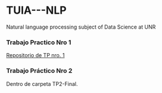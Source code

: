 # TUIA---NLP
Natural language processing subject of Data Science at UNR

### Trabajo Practico Nro 1

[Repositorio de TP nro. 1](https://github.com/bpace1/NLP-TP1.git)

### Trabajo Práctico Nro 2

Dentro de carpeta TP2-Final.

